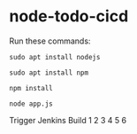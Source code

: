 # node-todo-cicd

Run these commands:


`sudo apt install nodejs`


`sudo apt install npm`


`npm install`

`node app.js`

Trigger Jenkins Build
1
2
3
4
5
6
